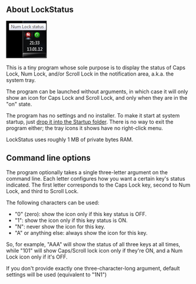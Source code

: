 ## About LockStatus

![Screenshot](/docs/screenshot.png?raw=true)

This is a tiny program whose sole purpose is to display the status of Caps Lock, Num Lock, and/or Scroll Lock in the notification area, a.k.a. the system tray.

The program can be launched without arguments, in which case it will only show an icon for Caps Lock and Scroll Lock, and only when they are in the "on" state.

The program has no settings and no installer. To make it start at system startup, just [drop it into the Startup folder](http://windows.microsoft.com/en-US/windows-vista/Run-a-program-automatically-when-Windows-starts). There is no way to exit the program either; the tray icons it shows have no right-click menu.

LockStatus uses roughly 1 MB of private bytes RAM.

## Command line options

The program optionally takes a single three-letter argument on the command line. Each letter configures how you want a certain key's status indicated. The first letter corresponds to the Caps Lock key, second to Num Lock, and third to Scroll Lock.

The following characters can be used:

* "0" (zero): show the icon only if this key status is OFF.
* "1": show the icon only if this key status is ON.
* "N": never show the icon for this key.
* "A" or anything else: always show the icon for this key.

So, for example, "AAA" will show the status of all three keys at all times, while "101" will show Caps/Scroll lock icon only if they're ON, and a Num Lock icon only if it's OFF.

If you don't provide exactly one three-character-long argument, default settings will be used (equivalent to "1N1")
